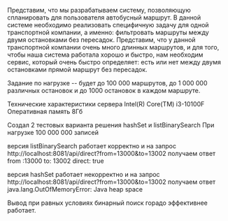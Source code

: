 Представим, что мы разрабатываем систему, позволяющую спланировать для
пользователя автобусный маршрут. В данной системе необходимо реализовать
специфичную задачу для одной транспортной компании, а именно: фильтровать
маршруты между двумя остановками без пересадок. Представим, что у данной
транспортной компании очень много длинных маршрутов, и для того, чтобы наша
система работала хорошо и быстро, нам необходим сервис, который очень быстро
определяет: есть или нет между двумя остановками прямой маршрут без пересадок.



Задание по нагрузке -- будет до 100 000 маршрутов, до 1 000 000 различных
остановок и до 1000 остановок в каждом маршруте. 

Технические характеристики сервера 
Intel(R) Core(TM) i3-10100F 
Оперативная память 8Гб

Создал 2 тестовых варианта решения hashSet и listBinarySearch
При нагрузке 100 000 000 записей 

версия listBinarySearch работает корректно и   на запрос
http://localhost:8081/api/direct?from=13000&to=13002
получаем ответ 
from :13000
 to: 13002
 direct: true

 версия hashSet работает некорректно и   на запрос
http://localhost:8081/api/direct?from=13000&to=13002
получаем ответ 
java.lang.OutOfMemoryError: Java heap space

Вывод при равных условиях бинарный поиск горадо эффективнее работает.

